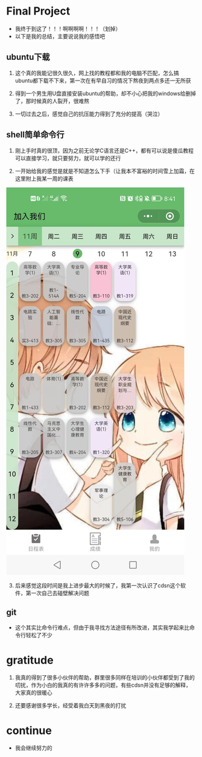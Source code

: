# Final Project

- 我终于到这了！！！啊啊啊啊！！！（划掉）
- 以下是我的总结，主要说说我的感悟吧

## ubuntu下载

1. 这个真的我能记很久很久，网上找的教程都和我的电脑不匹配，怎么搞ubuntu都下载不下来，第一次在有早自习的情况下熬夜到两点多还一无所获

2. 得到一个男生用U盘直接安装ubuntu的帮助，却不小心把我的windows给删掉了，那时候真的人裂开，很难熬

3. 一切过去之后，感觉自己的抗压能力得到了充分的提高（哭泣）

## shell简单命令行

1. 刚上手时真的很顶，因为之前无论学C语言还是C++，都有可以说是傻瓜教程可以直接学习，就只要努力，就可以学的还行

2. 一开始给我的感觉是就是不知道怎么下手（让我本不富裕的时间雪上加霜，在这里附上我某一周的课表

![cry.png](./cry.png)

3. 后来感觉这段时间是我上进步最大的时候了，我第一次认识了cdsn这个软件，第一次自己去碰壁解决问题

## git

- 这个其实比命令行难点，但由于我寻找方法途径有所改进，其实我学起来比命令行轻松了不少

# gratitude

1. 我真的得到了很多小伙伴的帮助，群里很多同样在培训的小伙伴都受到了我的叨扰，作为小白的我真的有许许多多的问题，有些cdsn并没有足够的解释，大家真的很暖心

2. 还要感谢很多学长，经受着我白天到黑夜的打扰

# continue

- 我会继续努力的
